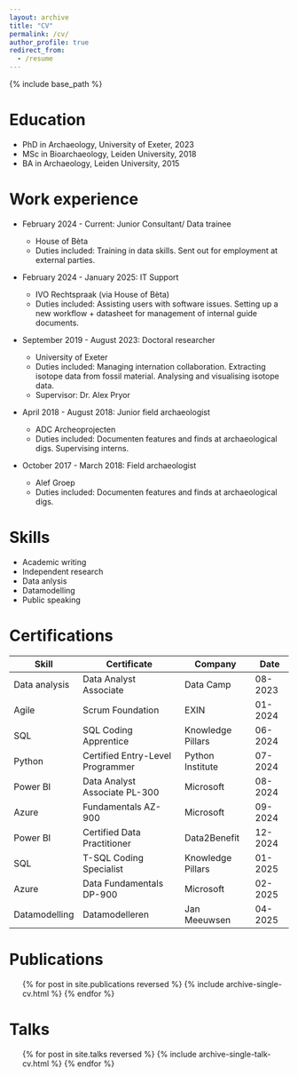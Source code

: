 ```yaml
---
layout: archive
title: "CV"
permalink: /cv/
author_profile: true
redirect_from:
  - /resume
---
```


{% include base_path %}

Education
======
* PhD in Archaeology, University of Exeter, 2023
* MSc in Bioarchaeology, Leiden University, 2018
* BA in Archaeology, Leiden University, 2015

Work experience
======
* February 2024 - Current: Junior Consultant/ Data trainee
  * House of Bèta
  * Duties included: Training in data skills. Sent out for employment at external parties. 

* February 2024 - January 2025: IT Support
  * IVO Rechtspraak (via House of Bèta)
  * Duties included: Assisting users with software issues. Setting up a new workflow + datasheet for management of internal guide documents.

* September 2019 - August 2023: Doctoral researcher
  * University of Exeter
  * Duties included: Managing internation collaboration. Extracting isotope data from fossil material. Analysing and visualising isotope data.
  * Supervisor: Dr. Alex Pryor
 
* April 2018 - August 2018: Junior field archaeologist
  * ADC Archeoprojecten
  * Duties included: Documenten features and finds at archaeological digs. Supervising interns.

* October 2017 - March 2018: Field archaeologist
  * Alef Groep
  * Duties included: Documenten features and finds at archaeological digs.
  
Skills
======
* Academic writing
* Independent research
* Data anlysis
* Datamodelling
* Public speaking


Certifications
======
 
 |Skill          |Certificate                        |Company            | Date | 
 |------         |-----                              |---                |-----|
 |Data analysis  |Data Analyst Associate             | Data Camp         |08-2023|
 |Agile          |Scrum Foundation                   | EXIN              |01-2024|
 |SQL            |SQL Coding Apprentice              | Knowledge Pillars |06-2024|
 |Python         |Certified Entry-Level Programmer   | Python Institute  |07-2024|
 |Power BI       |Data Analyst Associate PL-300      | Microsoft         |08-2024|
 |Azure          |Fundamentals AZ-900                | Microsoft         |09-2024|
 |Power BI       |Certified Data Practitioner        | Data2Benefit      |12-2024|
 |SQL            |T-SQL Coding Specialist            | Knowledge Pillars |01-2025|
 |Azure          |Data Fundamentals DP-900           | Microsoft         |02-2025|
 |Datamodelling  |Datamodelleren                     | Jan Meeuwsen      |04-2025|

Publications
======
  <ul>{% for post in site.publications reversed %}
    {% include archive-single-cv.html %}
  {% endfor %}</ul>
  
Talks
======
  <ul>{% for post in site.talks reversed %}
    {% include archive-single-talk-cv.html  %}
  {% endfor %}</ul>

